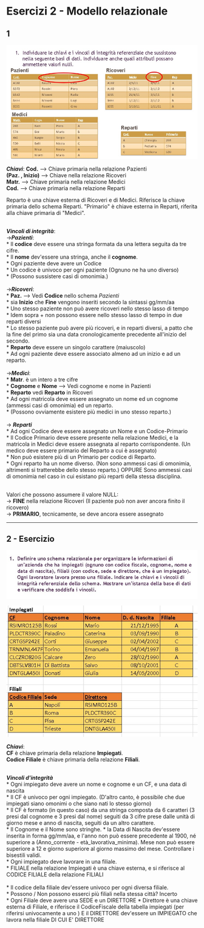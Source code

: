 # Esercizi 2 - Modello relazionale

## 1

![Individuare le chiavi e i vincoli di integrità referenziale che sussistono nella seguente basi di dati. Individuare anche quali attributi possano ammettere valori null](media/immagine1.jpg)

***Chiavi***: 
    **Cod.** --> Chiave primaria nella relazione Pazienti <br>
    **(Paz. , Inizio)** --> Chiave nella relazione Ricoveri <br>
    **Matr.** --> Chiave primaria nella relazione Medici <br>
    **Cod.** --> Chiave primaria nella relazione Reparti <br>

Reparto è una chiave esterna di Ricoveri e di Medici. Riferisce la chiave primaria dello schema Reparti.
"Primario" è chiave esterna in Reparti, riferita alla chiave primaria di "Medici". <br><br>

***Vincoli di integrità***:<br>
    ->***Pazienti***: <br>
        * Il **codice** deve essere una stringa formata da una lettera seguita da tre cifre.<br>
        * Il **nome** dev'essere una stringa, anche il **cognome**.<br>
        * Ogni paziente deve avere un Codice<br>
        * Un codice è univoco per ogni paziente (Ognuno ne ha uno diverso)<br>
        * (Possono sussistere casi di omonimia.) <br><br>
    ->***Ricoveri***:<br>
        * **Paz.** --> Vedi **Codice** nello schema *Pazienti*<br>
        * sia **Inizio** che **Fine** vengono inseriti secondo la sintassi gg/mm/aa<br>
        * Uno stesso paziente non può avere ricoveri nello stesso lasso di tempo<br>
        * Idem sopra + non possono essere nello stesso lasso di tempo in due reparti diversi<br>
        * Lo stesso paziente può avere più ricoveri, e in reparti diversi, a patto che la fine del primo sia una data cronologicamente precedente all'inizio del secondo. <br>
        * **Reparto** deve essere un singolo carattere (maiuscolo)<br>
        * Ad ogni paziente deve essere associato almeno ad un inizio e ad un reparto.<br><br>
    ->***Medici***:<br>
        * **Matr**. è un intero a tre cifre<br>
        * **Cognome** e **Nome** --> Vedi cognome e nome in Pazienti<br>
        *  **Reparto** vedi **Reparto** in Ricoveri<br>
        *  Ad ogni matricola deve essere assegnato un nome ed un cognome (ammessi casi di omonimia) ed un reparto. <br>
        *  (Possono ovviamente esistere più medici in uno stesso reparto.)<br><br>
    -> ***Reparti***<br>
        * Ad ogni Codice deve essere assegnato un Nome e un Codice-Primario<br>
        * Il Codice Primario deve essere presente nella relazione Medici, e la matricola in Medici deve essere assegnata al reparto corrispondente. (Un medico deve essere primario del Reparto a cui è assegnato)<br>
        * Non può esistere più di un Primario per codice di Reparto.<br>
        * Ogni reparto ha un nome diverso. (Non sono ammessi casi di omonimia, altrimenti si tratterebbe dello stesso reparto.) OPPURE Sono ammessi casi di omonimia nel caso in cui esistano più reparti della stessa disciplina. <br><br>

Valori che possono assumere il valore NULL:<br>
    -> **FINE** nella relazione Ricoveri (Il paziente può non aver ancora finito il ricovero)<br>
    -> **PRIMARIO**, tecnicamente, se deve ancora essere assegnato<br>

***

## 2 - Esercizio

![Definire uno schema relazionale per organizzare le informazioni di un’azienda che ha impiegati (ognuno con codice fiscale, cognome, nome e data di nascita), filiali (con codice, sede e direttore, che è un impiegato). Ogni lavoratore lavora presso una filiale. Indicare le chiavi e i vincoli di integrità referenziale dello schema. Mostrare un’istanza della base di dati e verificare che soddisfa i vincoli.](media/esercizio2.jpg)

![Db dell'esercizio](media/immagine2_esercizio2.jpg)

***Chiavi***: <br> 
**CF** è chiave primaria della relazione **Impiegati**.<br>
**Codice Filiale** è chiave primaria della relazione **Filiali**. <br><br>

***Vincoli d'integrità***<br>
    * Ogni impiegato deve avere un nome e cognome e un CF, e una data di nascita<br>
    * Il CF è univoco per ogni impiegato. (D'altro canto, è possibile che due impiegati siano omonimi o che siano nati lo stesso giorno)<br>
    * Il CF è formato (in questo caso) da una stringa composta da 6 caratteri (3 presi dal cognome e 3 presi dal nome) seguiti da 3 cifre prese dalle unità di giorno mese e anno di nascita, seguiti da un altro carattere. <br>
    * Il Cognome e il Nome sono stringhe. 
    * la Data di Nascita dev'essere inserita in forma gg/mm/aa, e l'anno non può essere precedente al 1900, né superiore a (Anno_corrente - età_lavorativa_minima). Mese non può essere superiore a 12 e giorno superiore al giorno massimo del mese. Controllare i bisestili validi. <br>
    * Ogni impiegato deve lavorare in una filiale.<br> 
    * FILIALE nella relazione Impiegati è una chiave esterna, e si riferisce al CODICE FILIALE della relazione FILIALI<br><br>
    * Il codice della filiale dev'essere univoco per ogni diversa filiale. <br>
    * Possono / Non possono esserci più filiali nella stessa città? Incerto<br>
    * Ogni Filiale deve avere una SEDE e un DIRETTORE
    * Direttore è una chiave esterna di Filiale, e riferisce il CodiceFiscale della tabella impiegati (per riferirsi univocamente a uno ) E il DIRETTORE dev'essere un IMPIEGATO che lavora nella filiale DI CUI E' DIRETTORE<br>